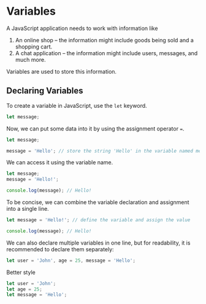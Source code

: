 # Variables

A JavaScript application needs to work with information like 
1. An online shop – the information might include goods being sold and a shopping cart.
2. A chat application – the information might include users, messages, and much more.

Variables are used to store this information.

## Declaring Variables
To create a variable in JavaScript, use the `let` keyword.
```js
let message;
```
Now, we can put some data into it by using the assignment operator `=`.
```js
let message;

message = 'Hello'; // store the string 'Hello' in the variable named message
```
We can access it using the variable name.
```js
let message;
message = 'Hello!';

console.log(message); // Hello!
```
To be concise, we can combine the variable declaration and assignment into a single line.

```js
let message = 'Hello!'; // define the variable and assign the value

console.log(message); // Hello!
```
We can also declare multiple variables in one line, but for readability, it is recommended to declare them separately:
```js
let user = 'John', age = 25, message = 'Hello';
```
Better style
```js
let user = 'John';
let age = 25;
let message = 'Hello';
```





